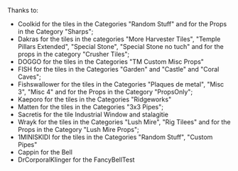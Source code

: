 Thanks to:
- Coolkid for the tiles in the Categories "Random Stuff" and for the Props in the Category "Sharps";
- Dakras for the tiles in the categories "More Harvester Tiles", "Temple Pillars Extended", "Special Stone", "Special Stone no tuch" and for the props in the category "Crusher Tiles";
- DOGGO for the tiles in the Categories "TM Custom Misc Props"
- FISH for the tiles in the Categories "Garden" and "Castle" and "Coral Caves";
- Fishswallower for the tiles in the Categories "Plaques de metal", "Misc 3", "Misc 4" and for the Props in the Category "PropsOnly";
- Kaeporo for the tiles in the Categories "Ridgeworks"
- Matten for the tiles in the Categories "3x3 Pipes";
- Sacretis for the tile Industrial Window and stalagitie
- Wrayk for the tiles in the Categories "Lush Mire", "Rig Tilees" and for the Props in the Category "Lush Mire Props";
- 1MINISKIDI for the tiles in the Categories "Random Stuff", "Custom Pipes"
- Cappin for the Bell
- DrCorporalKlinger for the FancyBellTest
